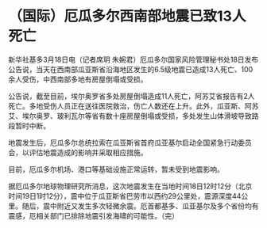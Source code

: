 # （国际）厄瓜多尔西南部地震已致13人死亡

新华社基多3月18日电（记者席玥
朱婉君）厄瓜多尔国家风险管理秘书处18日发布公告说，当天在西南部瓜亚斯省沿海地区发生的6.5级地震已造成13人死亡、100余人受伤，中西南部多地有房屋倒塌或受损。

公告说，截至目前，埃尔奥罗省多处房屋倒塌造成11人死亡，阿苏艾省报告有2人死亡。多地受伤人员正在送往医院救治，伤亡人数还在上升。此外，瓜亚斯、阿苏艾、埃尔奥罗、玻利瓦尔等省有数十座房屋倒塌或受损，多处发生山体滑坡导致路段暂时中断。

地震发生后，厄瓜多尔总统拉索在瓜亚斯省首府瓜亚基尔启动全国紧急行动委员会，以评估地震造成的影响并采取相应措施。

目前，厄瓜多尔机场、港口等基础设施正常运转，暂未受到地震影响。

据厄瓜多尔地球物理研究所消息，这次地震发生在当地时间18日12时12分（北京时间19日1时12分），震中位于瓜亚斯省巴劳市以西约29公里处，震源深度44公里。随后，震中附近又发生多次轻微余震。厄首都基多、瓜亚基尔及多个省份均有震感，厄相关部门已排除地震引发海啸的可能性。（完）

